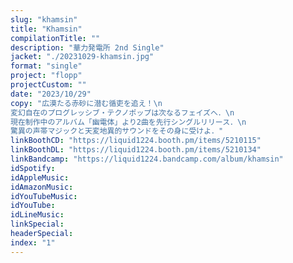 ```yaml
---
slug: "khamsin"
title: "Khamsin"
compilationTitle: ""
description: "華力発電所 2nd Single"
jacket: "./20231029-khamsin.jpg"
format: "single"
project: "flopp"
projectCustom: ""
date: "2023/10/29"
copy: "広漠たる赤砂に潜む循吏を追え！\n
変幻自在のプログレッシブ・テクノポップは次なるフェイズへ．\n
現在制作中のアルバム「幽電体」より2曲を先行シングルリリース．\n
驚異の声帯マジックと天変地異的サウンドをその身に受けよ．"
linkBoothCD: "https://liquid1224.booth.pm/items/5210115"
linkBoothDL: "https://liquid1224.booth.pm/items/5210134"
linkBandcamp: "https://liquid1224.bandcamp.com/album/khamsin"
idSpotify: 
idAppleMusic: 
idAmazonMusic: 
idYouTubeMusic: 
idYouTube: 
idLineMusic: 
linkSpecial: 
headerSpecial: 
index: "1"
---
```


